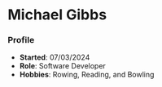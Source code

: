 # Michael Gibbs
### Profile
- **Started**: 07/03/2024
- **Role**: Software Developer
- **Hobbies**: Rowing, Reading, and Bowling
